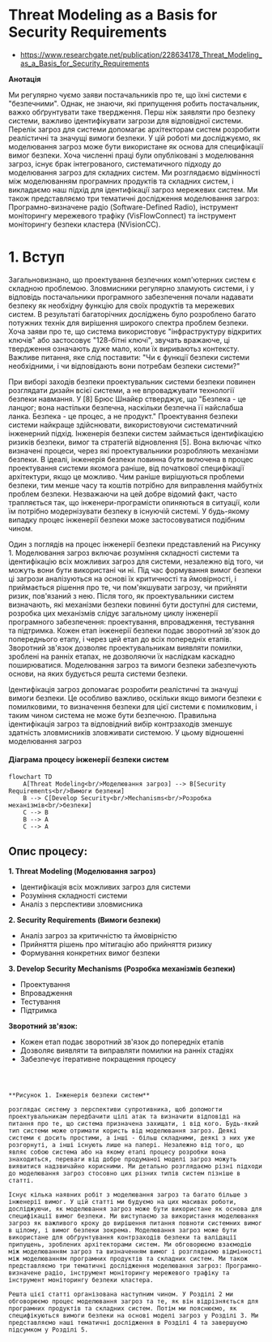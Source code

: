 




# Threat Modeling as a Basis for Security Requirements
- https://www.researchgate.net/publication/228634178_Threat_Modeling_as_a_Basis_for_Security_Requirements


**Анотація**

Ми регулярно чуємо заяви постачальників про те, що їхні системи є "безпечними". Однак, не знаючи, які припущення робить постачальник, важко обґрунтувати таке твердження. Перш ніж заявляти про безпеку системи, важливо ідентифікувати загрози для відповідної системи. Перелік загроз для системи допомагає архітекторам систем розробити реалістичні та значущі вимоги безпеки. У цій роботі ми досліджуємо, як моделювання загроз може бути використане як основа для специфікації вимог безпеки. Хоча численні праці були опубліковані з моделювання загроз, існує брак інтегрованого, систематичного підходу до моделювання загроз для складних систем. Ми розглядаємо відмінності між моделюванням програмних продуктів та складних систем, і викладаємо наш підхід для ідентифікації загроз мережевих систем. Ми також представляємо три тематичні дослідження моделювання загроз: Програмно-визначене радіо (Software-Defined Radio), інструмент моніторингу мережевого трафіку (VisFlowConnect) та інструмент моніторингу безпеки кластера (NVisionCC).

# 1. Вступ

Загальновизнано, що проектування безпечних комп'ютерних систем є складною проблемою. Зловмисники регулярно зламують системи, і у відповідь постачальники програмного забезпечення почали надавати безпеку як необхідну функцію для своїх продуктів та мережевих систем. В результаті багаторічних досліджень було розроблено багато потужних технік для вирішення широкого спектра проблем безпеки. Хоча заяви про те, що система використовує "інфраструктуру відкритих ключів" або застосовує "128-бітні ключі", звучать вражаюче, ці твердження означають дуже мало, коли їх вириваютьз контексту. Важливе питання, яке слід поставити: "Чи є функції безпеки системи необхідними, і чи відповідають вони потребам безпеки системи?"

При виборі заходів безпеки проектувальник системи безпеки повинен розглядати дизайн всієї системи, а не впроваджувати технології безпеки навмання. У [8] Брюс Шнайєр стверджує, що "Безпека - це ланцюг; вона настільки безпечна, наскільки безпечна її найслабша ланка. Безпека - це процес, а не продукт." Проектування безпеки системи найкраще здійснювати, використовуючи систематичний інженерний підхід. Інженерія безпеки систем займається ідентифікацією ризиків безпеки, вимог та стратегій відновлення [5]. Вона включає чітко визначені процеси, через які проектувальники розробляють механізми безпеки. В ідеалі, інженерія безпеки повинна бути включена в процес проектування системи якомога раніше, від початкової специфікації архітектури, якщо це можливо. Чим раніше вирішуються проблеми безпеки, тим менше часу та коштів потрібно для виправлення майбутніх проблем безпеки. Незважаючи на цей добре відомий факт, часто трапляється так, що інженери-програмісти опиняються в ситуації, коли їм потрібно модернізувати безпеку в існуючій системі. У будь-якому випадку процес інженерії безпеки може застосовуватися подібним чином.

Один з поглядів на процес інженерії безпеки представлений на Рисунку 1. Моделювання загроз включає розуміння складності системи та ідентифікацію всіх можливих загроз для системи, незалежно від того, чи можуть вони бути використані чи ні. Під час формування вимог безпеки ці загрози аналізуються на основі їх критичності та ймовірності, і приймається рішення про те, чи пом'якшувати загрозу, чи прийняти ризик, пов'язаний з нею. Після того, як проектувальники систем визначають, які механізми безпеки повинні бути доступні для системи, розробка цих механізмів слідує загальному циклу інженерії програмного забезпечення: проектування, впровадження, тестування та підтримка. Кожен етап інженерії безпеки подає зворотний зв'язок до попереднього етапу, і через цей етап до всіх попередніх етапів. Зворотний зв'язок дозволяє проектувальникам виявляти помилки, зроблені на ранніх етапах, не дозволяючи їх наслідкам каскадно поширюватися. Моделювання загроз та вимоги безпеки забезпечують основи, на яких будується решта системи безпеки.

Ідентифікація загроз допомагає розробити реалістичні та значущі вимоги безпеки. Це особливо важливо, оскільки якщо вимоги безпеки є помилковими, то визначення безпеки для цієї системи є помилковим, і таким чином система не може бути безпечною. Правильна ідентифікація загроз та відповідний вибір контрзаходів зменшує здатність зловмисників зловживати системою. У цьому відношенні моделювання загроз



#### Діаграма процесу інженерії безпеки систем

```mermaid
flowchart TD
    A[Threat Modeling<br/>Моделювання загроз] --> B[Security Requirements<br/>Вимоги безпеки]
    B --> C[Develop Security<br/>Mechanisms<br/>Розробка механізмів<br/>безпеки]
    C --> B
    B --> A
    C --> A
```

## Опис процесу:

**1. Threat Modeling (Моделювання загроз)**
- Ідентифікація всіх можливих загроз для системи
- Розуміння складності системи
- Аналіз з перспективи зловмисника

**2. Security Requirements (Вимоги безпеки)**
- Аналіз загроз за критичністю та ймовірністю
- Прийняття рішень про мітигацію або прийняття ризику
- Формування конкретних вимог безпеки

**3. Develop Security Mechanisms (Розробка механізмів безпеки)**
- Проектування
- Впровадження
- Тестування
- Підтримка

**Зворотний зв'язок:**
- Кожен етап подає зворотний зв'язок до попередніх етапів
- Дозволяє виявляти та виправляти помилки на ранніх стадіях
- Забезпечує ітеративне покращення процесу
```



**Рисунок 1. Інженерія безпеки систем**

розглядає систему з перспективи супротивника, щоб допомогти проектувальникам передбачити цілі атак та визначити відповіді на питання про те, що система призначена захищати, і від кого. Будь-який тип системи може отримати користь від моделювання загроз. Деякі системи є досить простими, а інші - більш складними, деякі з них уже розгорнуті, а інші існують лише на папері. Незалежно від того, що являє собою система або на якому етапі процесу розробки вона знаходиться, переваги від добре продуманої моделі загроз можуть виявитися надзвичайно корисними. Ми детально розглядаємо різні підходи до моделювання загроз стосовно цих різних типів систем пізніше в статті.

Існує кілька наявних робіт з моделювання загроз та багато більше з інженерії вимог. У цій статті ми будуємо на цих масивах роботи, досліджуючи, як моделювання загроз може бути використане як основа для специфікації вимог безпеки. Ми виступаємо за використання моделювання загроз як важливого кроку до вирішення питання повноти системних вимог в цілому, і вимог безпеки зокрема. Моделювання загроз може бути використане для обґрунтування контрзаходів безпеки та валідації припущень, зроблених архітекторами систем. Ми обговорюємо взаємодію між моделюванням загроз та визначенням вимог і розглядаємо відмінності між моделюванням програмних продуктів та складних систем. Ми також представляємо три тематичні дослідження моделювання загроз: Програмно-визначене радіо, інструмент моніторингу мережевого трафіку та інструмент моніторингу безпеки кластера.

Решта цієї статті організована наступним чином. У Розділі 2 ми обговорюємо процес моделювання загроз та те, як він відрізняється для програмних продуктів та складних систем. Потім ми пояснюємо, як специфікуються вимоги безпеки на основі моделі загроз у Розділі 3. Ми представляємо наші тематичні дослідження в Розділі 4 та завершуємо підсумком у Розділі 5.
